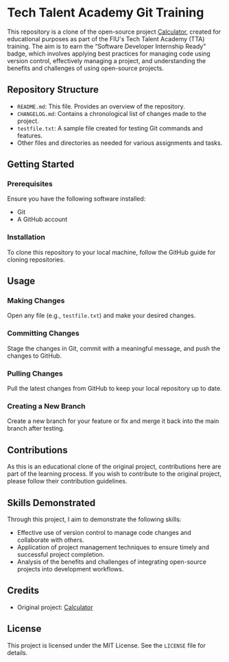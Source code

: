 # Tech Talent Academy Git Training

This repository is a clone of the open-source project [Calculator](https://github.com/HouariZegai/Calculator), created for educational purposes as part of the FIU's Tech Talent Academy (TTA) training. The aim is to earn the “Software Developer Internship Ready” badge, which involves applying best practices for managing code using version control, effectively managing a project, and understanding the benefits and challenges of using open-source projects.

## Repository Structure

- `README.md`: This file. Provides an overview of the repository.
- `CHANGELOG.md`: Contains a chronological list of changes made to the project.
- `testfile.txt`: A sample file created for testing Git commands and features.
- Other files and directories as needed for various assignments and tasks.

## Getting Started

### Prerequisites

Ensure you have the following software installed:
- Git
- A GitHub account

### Installation

To clone this repository to your local machine, follow the GitHub guide for cloning repositories.

## Usage

### Making Changes

Open any file (e.g., `testfile.txt`) and make your desired changes.

### Committing Changes

Stage the changes in Git, commit with a meaningful message, and push the changes to GitHub.

### Pulling Changes

Pull the latest changes from GitHub to keep your local repository up to date.

### Creating a New Branch

Create a new branch for your feature or fix and merge it back into the main branch after testing.

## Contributions

As this is an educational clone of the original project, contributions here are part of the learning process. If you wish to contribute to the original project, please follow their contribution guidelines.

## Skills Demonstrated

Through this project, I aim to demonstrate the following skills:
- Effective use of version control to manage code changes and collaborate with others.
- Application of project management techniques to ensure timely and successful project completion.
- Analysis of the benefits and challenges of integrating open-source projects into development workflows.

## Credits

- Original project: [Calculator](https://github.com/HouariZegai/Calculator)

## License

This project is licensed under the MIT License. See the `LICENSE` file for details.